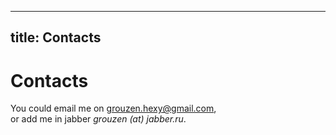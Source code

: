 --------------------
title: Contacts
--------------------

# Contacts

You could email me on [grouzen.hexy@gmail.com](mailto:grouzen.hexy@gmail.com),  
or add me in jabber *grouzen (at) jabber.ru*. 
